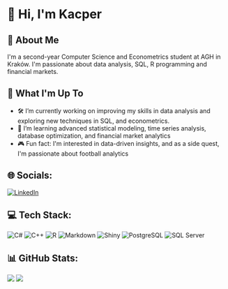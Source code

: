 # 👋 Hi, I'm Kacper

## 💫 About Me
I'm a second-year Computer Science and Econometrics student at AGH in Kraków. I'm passionate about data analysis, SQL, R programming and financial markets.

## 🚀 What I'm Up To
- 🛠️  I’m currently working on improving my skills in data analysis and exploring new techniques in SQL, and econometrics. 
- 🧠  I’m learning advanced statistical modeling, time series analysis, database optimization, and financial market analytics 
- 🎮 Fun fact: I'm interested in data-driven insights, and as a side quest, I'm passionate about football analytics

  
## 🌐 Socials:
[![LinkedIn](https://img.shields.io/badge/LinkedIn-%230077B5.svg?logo=linkedin&logoColor=white)](https://linkedin.com/in/www.linkedin.com/in/kacper-urbański-b6a252356)

## 💻 Tech Stack:
![C#](https://img.shields.io/badge/c%23-%23239120.svg?style=for-the-badge&logo=csharp&logoColor=white)
![C++](https://img.shields.io/badge/c++-%2300599C.svg?style=for-the-badge&logo=c%2B%2B&logoColor=white) 
![R](https://img.shields.io/badge/r-%23276DC3.svg?style=for-the-badge&logo=r&logoColor=white) 
![Markdown](https://img.shields.io/badge/markdown-%23000000.svg?style=for-the-badge&logo=markdown&logoColor=white) 
![Shiny](https://img.shields.io/badge/Shiny-%23004C99.svg?style=for-the-badge&logo=r&logoColor=white)
![PostgreSQL](https://img.shields.io/badge/PostgreSQL-%23336791.svg?style=for-the-badge&logo=postgresql&logoColor=white)
![SQL Server](https://img.shields.io/badge/SQL%20Server-%23CC2927.svg?style=for-the-badge&logo=microsoftsqlserver&logoColor=white)



## 📊 GitHub Stats:
![](https://github-readme-stats.vercel.app/api?username=kaurbans&theme=algolia&hide_border=false&include_all_commits=false&count_private=false)
![](https://nirzak-streak-stats.vercel.app/?user=kaurbans&theme=algolia&hide_border=false)<br/>




